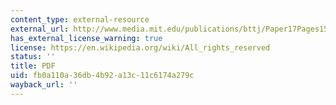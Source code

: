 ```yaml
---
content_type: external-resource
external_url: http://www.media.mit.edu/publications/bttj/Paper17Pages151-159.pdf
has_external_license_warning: true
license: https://en.wikipedia.org/wiki/All_rights_reserved
status: ''
title: PDF
uid: fb0a110a-36db-4b92-a13c-11c6174a279c
wayback_url: ''
---
```

